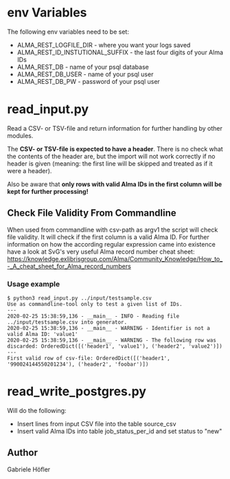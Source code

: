 # env Variables

The following env variables need to be set:
* ALMA\_REST\_LOGFILE\_DIR - where you want your logs saved
* ALMA\_REST\_ID\_INSTUTIONAL\_SUFFIX - the last four digits of your Alma IDs
* ALMA\_REST\_DB - name of your psql database
* ALMA\_REST\_DB\_USER - name of your psql user
* ALMA\_REST\_DB\_PW - password of your psql user

# read\_input.py

Read a CSV- or TSV-file and return information for further handling by other modules.

The **CSV- or TSV-file is expected to have a header**. There is no check what the contents
of the header are, but the import will not work correctly if no header is given (meaning: the first
line will be skipped and treated as if it were a header).

Also be aware that
**only rows with valid Alma IDs in the first column will be kept for further processing!**

## Check File Validity From Commandline

When used from commandline with csv-path as argv1 the script will check file validity.
It will check if the first column is a valid Alma ID. For further information
on how the according regular expression came into existence have a look at SvG's very useful
Alma record number cheat sheet:
https://knowledge.exlibrisgroup.com/Alma/Community_Knowledge/How_to_-_A_cheat_sheet_for_Alma_record_numbers

### Usage example
```
$ python3 read_input.py ../input/testsample.csv
Use as commandline-tool only to test a given list of IDs.
---
2020-02-25 15:38:59,136 - __main__ - INFO - Reading file ../input/testsample.csv into generator.
2020-02-25 15:38:59,136 - __main__ - WARNING - Identifier is not a valid Alma ID: 'value1'
2020-02-25 15:38:59,136 - __main__ - WARNING - The following row was discarded: OrderedDict([('header1', 'value1'), ('header2', 'value2')])
---
First valid row of csv-file: OrderedDict([('header1', '990024144550201234'), ('header2', 'foobar')])
```

# read\_write\_postgres.py

Will do the following:
* Insert lines from input CSV file into the table source\_csv
* Insert valid Alma IDs into table job\_status\_per\_id and set status to "new"

## Author
Gabriele Höfler
